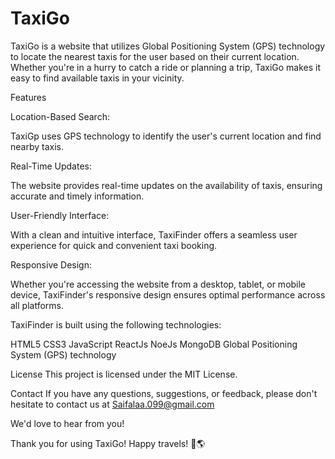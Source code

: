 # TaxiGo

TaxiGo is a website that utilizes Global Positioning System (GPS) technology to locate the nearest taxis for the user based on their current location. Whether you're in a hurry to catch a ride or planning a trip, TaxiGo makes it easy to find available taxis in your vicinity.

Features

Location-Based Search:

TaxiGp uses GPS technology to identify the user's current location and find nearby taxis.

Real-Time Updates: 

The website provides real-time updates on the availability of taxis, ensuring accurate and timely information.

User-Friendly Interface:

With a clean and intuitive interface, TaxiFinder offers a seamless user experience for quick and convenient taxi booking.

Responsive Design:

Whether you're accessing the website from a desktop, tablet, or mobile device, TaxiFinder's responsive design ensures optimal performance across all platforms.

TaxiFinder is built using the following technologies:

HTML5
CSS3
JavaScript
ReactJs
NoeJs
MongoDB
Global Positioning System (GPS) technology

License
This project is licensed under the MIT License.

Contact
If you have any questions, suggestions, or feedback, please don't hesitate to contact us at Saifalaa.099@gmail.com

We'd love to hear from you!

Thank you for using TaxiGo! Happy travels! 🚕🌎
